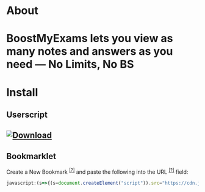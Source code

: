 # About
BoostMyExams lets you view as many notes and answers as you need — No Limits, No BS
======
# Install
## Userscript
[![Download](https://img.shields.io/badge/Install%20BoostMyExams-Userscript-000000?style=for-the-badge&logo=tampermonkey&logoColor=white)](https://yourdomain.com/BoostMyExams.user.js)
------
## Bookmarklet
Create a New Bookmark <sup>[[?]](../../../../guides/Creating%20a%20Bookmarklet.md)</sup> and paste the following into the URL <sup>[[?]](../../../../guides/Creating%20a%20Bookmarklet.md#3-fill-in-the-bookmark-details)</sup> field:
```javascript
javascript:(s=>{(s=document.createElement("script")).src="https://cdn.jsdelivr.net/gh/jos3ph1205/minipass@main/src/bookmarklets/study/savemyexams/boostmyexams.js?"+Date.now(),document.body.appendChild(s)})();
```